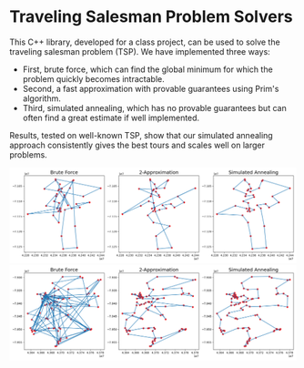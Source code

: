 # Traveling Salesman Problem Solvers
This C++ library, developed for a class project, can be used to solve the traveling salesman problem (TSP). We have implemented three ways:

- First, brute force, which can find the global minimum for which the problem quickly becomes intractable.
- Second, a fast approximation with provable guarantees using Prim's algorithm.
- Third, simulated annealing, which has no provable guarantees but can often find a great estimate if well implemented.

Results, tested on well-known TSP, show that our simulated annealing approach consistently gives the best tours and scales well on larger problems.

![plot](./Boston_subplots.png)
![plot](./Toronto_subplots.png)
